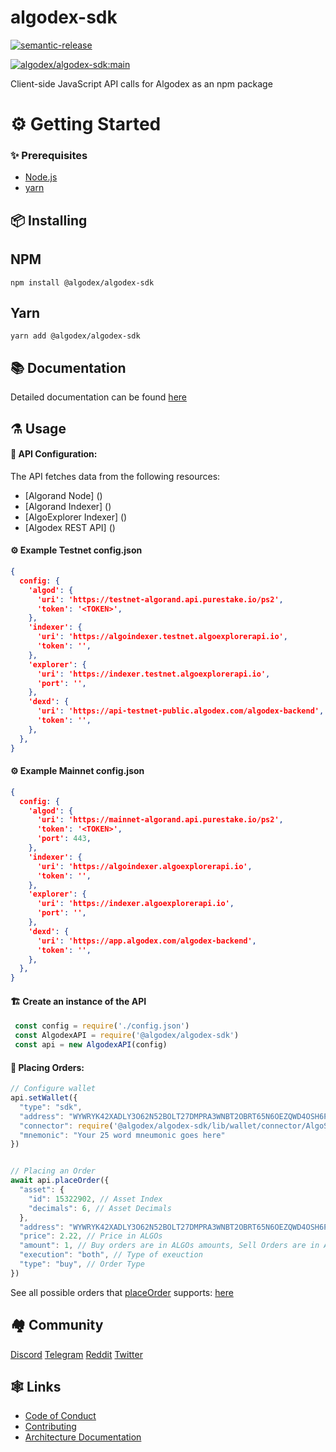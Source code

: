 # algodex-sdk

[![semantic-release](https://img.shields.io/badge/%20%20%F0%9F%93%A6%F0%9F%9A%80-semantic--release-e10079.svg)](https://github.com/semantic-release/semantic-release)

[![algodex/algodex-sdk:main](https://github.com/algodex/algodex-sdk/actions/workflows/ci.yml/badge.svg?branch=main)](https://github.com/algodex/algodex-sdk/actions/workflows/ci.yml)

[//]: # ([![Maintainability]&#40;https://api.codeclimate.com/v1/badges/ec6d58e1e3562cd4be26/maintainability&#41;]&#40;https://codeclimate.com/repos/62438536b3ae7671bd0005a9/maintainability&#41;)
[//]: # ([![Test Coverage]&#40;https://api.codeclimate.com/v1/badges/ec6d58e1e3562cd4be26/test_coverage&#41;]&#40;https://codeclimate.com/repos/62438536b3ae7671bd0005a9/test_coverage&#41;)

Client-side JavaScript API calls for Algodex as an npm package

# ⚙ Getting Started

### ✨ Prerequisites

- [Node.js](https://nodejs.org/en/download/)
- [yarn](https://classic.yarnpkg.com/en/docs/install)

## 📦 Installing

## NPM

```shell
npm install @algodex/algodex-sdk
```

## Yarn

```shell
yarn add @algodex/algodex-sdk
```

## 📚 Documentation
Detailed documentation can be found [here](https://algodex-dky9z8dda-algodex-dev.vercel.app/module-order_structure.html)

## ⚗ Usage

#### 🔧 API Configuration:

The API fetches data from the following resources:

- [Algorand Node] ()
- [Algorand Indexer] ()
- [AlgoExplorer Indexer] ()
- [Algodex REST API] ()

#### ⚙ Example Testnet config.json
``` json
{
  config: {
    'algod': {
      'uri': 'https://testnet-algorand.api.purestake.io/ps2',
      'token': '<TOKEN>',
    },
    'indexer': {
      'uri': 'https://algoindexer.testnet.algoexplorerapi.io',
      'token': '',
    },
    'explorer': {
      'uri': 'https://indexer.testnet.algoexplorerapi.io',
      'port': '',
    },
    'dexd': {
      'uri': 'https://api-testnet-public.algodex.com/algodex-backend',
      'token': '',
    },
  },
}

```
#### ⚙ Example Mainnet config.json
``` json
{
  config: {
    'algod': {
      'uri': 'https://mainnet-algorand.api.purestake.io/ps2',
      'token': '<TOKEN>',
      'port': 443,
    },
    'indexer': {
      'uri': 'https://algoindexer.algoexplorerapi.io',
      'token': '',
    },
    'explorer': {
      'uri': 'https://indexer.algoexplorerapi.io',
      'port': '',
    },
    'dexd': {
      'uri': 'https://app.algodex.com/algodex-backend',
      'token': '',
    },
  },
}

```
#### 🏗 Create an instance of the API 

``` javascript
 const config = require('./config.json')
 const AlgodexAPI = require('@algodex/algodex-sdk')
 const api = new AlgodexAPI(config)
```


#### 🔨 Placing Orders:
```javascript
// Configure wallet
api.setWallet({
  "type": "sdk",
  "address": "WYWRYK42XADLY3O62N52BOLT27DMPRA3WNBT2OBRT65N6OEZQWD4OSH6PI",
  "connector": require('@algodex/algodex-sdk/lib/wallet/connector/AlgoSDK'),
  "mnemonic": "Your 25 word mneumonic goes here"
})


// Placing an Order
await api.placeOrder({
  "asset": {
    "id": 15322902, // Asset Index
    "decimals": 6, // Asset Decimals
  },
  "address": "WYWRYK42XADLY3O62N52BOLT27DMPRA3WNBT2OBRT65N6OEZQWD4OSH6PI",
  "price": 2.22, // Price in ALGOs
  "amount": 1, // Buy orders are in ALGOs amounts, Sell Orders are in Asset amounts
  "execution": "both", // Type of exeuction
  "type": "buy", // Order Type
})

 ```

 See all possible orders that [placeOrder]() supports: [here]()

## 🏘 Community 
[Discord](https://discord.com/invite/qS3Q7AqwF6)
[Telegram](https://t.me/algodex)
[Reddit](https://www.reddit.com/r/Algodex/)
[Twitter](https://twitter.com/AlgodexOfficial)


## 🕸 Links
- [Code of Conduct](CODE_OF_CONDUCT.md)
- [Contributing](.github/CONTRIBUTING.md)
- [Architecture Documentation](https://github.com/algodex/algodex-architecture)


